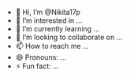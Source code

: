 - 👋 Hi, I’m @Nikita17p
- 👀 I’m interested in ...
- 🌱 I’m currently learning ...
- 💞️ I’m looking to collaborate on ...
- 📫 How to reach me ...
- 😄 Pronouns: ...
- ⚡ Fun fact: ...

<!---
Nikita17p/Nikita17p is a ✨ special ✨ repository because its `README.md` (this file) appears on your GitHub profile.
You can click the Preview link to take a look at your changes.
--->
